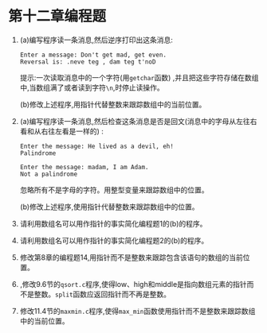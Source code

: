 # 第十二章编程题



1. (a)编写程序读一条消息,然后逆序打印出这条消息:

   ```
   Enter a message: Don't get mad, get even.
   Reversal is: .neve teg , dam teg t'noD
   ```

   提示:一次读取消息中的一个字符(用`getchar`函数) ,并且把这些字符存储在数组中,当数组满了或者读到字符`\n`,时停止读操作。

   (b)修改上述程序,用指针代替整数来跟踪数组中的当前位置。

   

2. (a)编写程序读一条消息,然后检查这条消息是否是回文(消息中的字母从左往右看和从右往左看是一样的) :

   ```
   Enter the message: He lived as a devil, eh!
   Palindrome
   
   Enter the message: madam, I am Adam.
   Not a palindrome
   ```

   忽略所有不是字母的字符。用整型变量来跟踪数组中的位置。

   (b)修改上述程序,使用指针代替整数来跟踪数组中的位置。

   

3. 请利用数组名可以用作指针的事实简化编程题1的(b)的程序。

   

4. 请利用数组名可以用作指针的事实简化编程题2的(b)的程序。

   

5. 修改第8章的编程题14,用指针而不是整数来跟踪包含该语句的数组的当前位置。

   

6. ,修改9.6节的`qsort.c`程序,使得low、high和middle是指向数组元素的指针而不是整数。`split`函数应返回指针而不再是整数。

   

7. 修改11.4节的`maxmin.c`程序,使得`max_min`函数使用指针而不是整数来跟踪数组中的当前位置。

